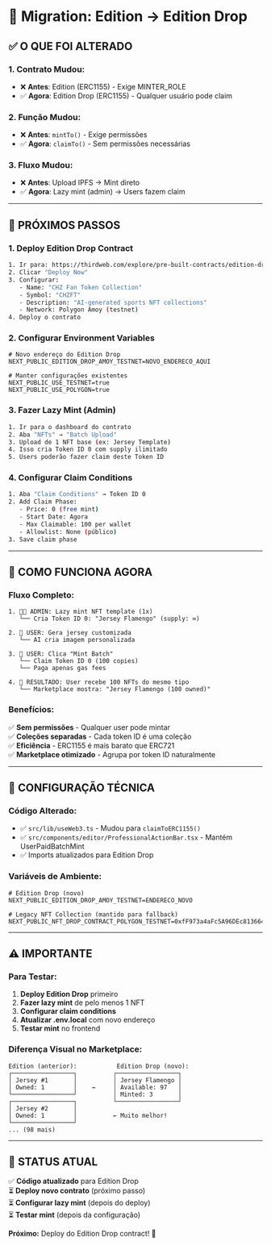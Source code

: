 # 🎯 Migration: Edition → Edition Drop

## ✅ **O QUE FOI ALTERADO**

### **1. Contrato Mudou:**
- ❌ **Antes**: Edition (ERC1155) - Exige MINTER_ROLE
- ✅ **Agora**: Edition Drop (ERC1155) - Qualquer usuário pode claim

### **2. Função Mudou:**
- ❌ **Antes**: `mintTo()` - Exige permissões  
- ✅ **Agora**: `claimTo()` - Sem permissões necessárias

### **3. Fluxo Mudou:**
- ❌ **Antes**: Upload IPFS → Mint direto
- ✅ **Agora**: Lazy mint (admin) → Users fazem claim

---

## 🚀 **PRÓXIMOS PASSOS**

### **1. Deploy Edition Drop Contract**
```bash
1. Ir para: https://thirdweb.com/explore/pre-built-contracts/edition-drop
2. Clicar "Deploy Now"
3. Configurar:
   - Name: "CHZ Fan Token Collection"  
   - Symbol: "CHZFT"
   - Description: "AI-generated sports NFT collections"
   - Network: Polygon Amoy (testnet)
4. Deploy o contrato
```

### **2. Configurar Environment Variables**
```env
# Novo endereço do Edition Drop
NEXT_PUBLIC_EDITION_DROP_AMOY_TESTNET=NOVO_ENDERECO_AQUI

# Manter configurações existentes
NEXT_PUBLIC_USE_TESTNET=true
NEXT_PUBLIC_USE_POLYGON=true
```

### **3. Fazer Lazy Mint (Admin)**
```bash
1. Ir para o dashboard do contrato
2. Aba "NFTs" → "Batch Upload"
3. Upload de 1 NFT base (ex: Jersey Template)
4. Isso cria Token ID 0 com supply ilimitado
5. Users poderão fazer claim deste Token ID
```

### **4. Configurar Claim Conditions**
```bash
1. Aba "Claim Conditions" → Token ID 0
2. Add Claim Phase:
   - Price: 0 (free mint)
   - Start Date: Agora
   - Max Claimable: 100 per wallet
   - Allowlist: None (público)
3. Save claim phase
```

---

## 🎯 **COMO FUNCIONA AGORA**

### **Fluxo Completo:**
```
1. 👨‍💼 ADMIN: Lazy mint NFT template (1x)
   └── Cria Token ID 0: "Jersey Flamengo" (supply: ∞)

2. 👤 USER: Gera jersey customizada
   └── AI cria imagem personalizada

3. 👤 USER: Clica "Mint Batch" 
   └── Claim Token ID 0 (100 copies)
   └── Paga apenas gas fees

4. 🎯 RESULTADO: User recebe 100 NFTs do mesmo tipo
   └── Marketplace mostra: "Jersey Flamengo (100 owned)"
```

### **Benefícios:**
✅ **Sem permissões** - Qualquer user pode mintar  
✅ **Coleções separadas** - Cada token ID é uma coleção  
✅ **Eficiência** - ERC1155 é mais barato que ERC721  
✅ **Marketplace otimizado** - Agrupa por token ID naturalmente  

---

## 🔧 **CONFIGURAÇÃO TÉCNICA**

### **Código Alterado:**
- ✅ `src/lib/useWeb3.ts` - Mudou para `claimToERC1155()`
- ✅ `src/components/editor/ProfessionalActionBar.tsx` - Mantém UserPaidBatchMint
- ✅ Imports atualizados para Edition Drop

### **Variáveis de Ambiente:**
```env
# Edition Drop (novo)
NEXT_PUBLIC_EDITION_DROP_AMOY_TESTNET=ENDERECO_NOVO

# Legacy NFT Collection (mantido para fallback)  
NEXT_PUBLIC_NFT_DROP_CONTRACT_POLYGON_TESTNET=0xfF973a4aFc5A96DEc81366461A461824c4f80254
```

---

## ⚠️ **IMPORTANTE**

### **Para Testar:**
1. **Deploy Edition Drop** primeiro
2. **Fazer lazy mint** de pelo menos 1 NFT
3. **Configurar claim conditions** 
4. **Atualizar .env.local** com novo endereço
5. **Testar mint** no frontend

### **Diferença Visual no Marketplace:**
```
Edition (anterior):           Edition Drop (novo):
┌─────────────────┐          ┌─────────────────┐
│ Jersey #1       │          │ Jersey Flamengo │ 
│ Owned: 1        │    →     │ Available: 97   │
└─────────────────┘          │ Minted: 3       │
┌─────────────────┐          └─────────────────┘
│ Jersey #2       │          
│ Owned: 1        │          ← Muito melhor!
└─────────────────┘          
... (98 mais)
```

---

## 🎯 **STATUS ATUAL**

✅ **Código atualizado** para Edition Drop  
⏳ **Deploy novo contrato** (próximo passo)  
⏳ **Configurar lazy mint** (depois do deploy)  
⏳ **Testar mint** (depois da configuração)  

**Próximo:** Deploy do Edition Drop contract! 🚀 